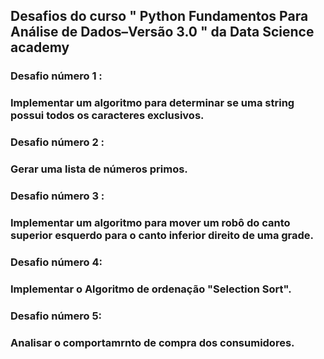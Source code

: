 ## Desafios do curso " Python Fundamentos Para Análise de Dados–Versão 3.0 "  da Data Science academy


###  Desafio número 1 :
 ### Implementar um algoritmo para determinar se uma string possui todos os caracteres exclusivos.
###  Desafio número 2 :
 ### Gerar uma lista de números primos.
###  Desafio número 3 :
 ### Implementar um algoritmo para mover um robô do canto superior esquerdo para o canto inferior direito de uma grade.
###  Desafio número 4:
 ### Implementar o Algoritmo de ordenação "Selection Sort".
 ### Desafio número 5: 
 ### Analisar o comportamrnto de compra dos consumidores. 
